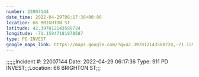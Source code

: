 ```yaml
---
number: 22007144
date_time: 2022-04-29T06:17:36+00:00
location: 66 BRIGHTON ST
latitude: 42.397012143580724
longitude: -71.15947181878587
type: PD INVEST
google_maps_link: https://maps.google.com/?q=42.397012143580724,-71.15947181878587
---
```


;;;;;;Incident #: 22007144   Date: 2022-04-29 06:17:36   Type: 911 PD INVEST;;;Location: 66 BRIGHTON ST;;;
